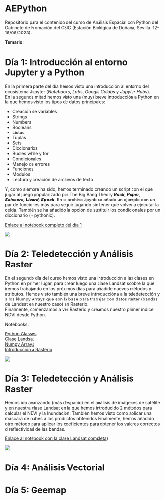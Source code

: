 # AEPython

Repositorio para el contenido del curso de Análisis Espacial con Python del Gabinete de Fromación del CSIC (Estación Biológica de Doñana, Sevilla. 12-16/06/2023).

**Temario**:

# Día 1: Introducción al entorno Jupyter y a Python

En la primera parte del día hemos visto una introducción al entorno del ecosistema Jupyter (*Notebooks*, *Labs*, *Google Colabs* y *Jupyter Hubs*).   
En la segunda mitad hemos visto una (muy) breve introducción a Python en la que hemos visto los tipos de datos principales:  


* Creación de variables
* Strings
* Numbers
* Booleans
* Listas
* Tuplas
* Sets
* Diccionarios
* Bucles while y for
* Condicionales
* Manejo de errores
* Funciones
* Modulos
* Lectura y creación de archivos de texto

Y, como siempre ha sido, hemos terminado creando un script con el que jugar al juego popularizado por The Big Bang Theory  ***Rock, Paper, Scissors, Lizard, Spock***. En el archivo .ipynb se añade un ejemplo con un par de funciones más para seguir jugando sin tener que volver a ejecutar la celda. También se ha añadido la opción de sustituir los condicionales por un diccionario (+ pythonic). 

[Enlace al notebook completo del día 1](https://github.com/Digdgeo/AEPython/blob/main/Dia1/Day1_Completo.ipynb)


![](https://i.imgur.com/IZD1dlL.png)


# Día 2: Teledetección y Análisis Raster

En el segundo día del curso hemos visto una introducción a las clases en Python en primer lugar, para crear luego una clase Landsat soobre la que iremos trabajando en los próximos días para añadirle nuevos métodos y atributos.
Hemos visto también una breve introduccióna a la teledetección y a los Numpy Arrays que son la base para trabajar con datos raster (bandas de Landsat en nuestro caso) en Rasterio.   
Finalmente, comenzamos a ver Rasterio y creamos nuestro primer índice NDVI desde Python.

Notebooks:

[Python Classes](https://github.com/Digdgeo/AEPython/blob/main/D%C3%ADa%202/Python_Clasess.ipynb)   
[Clase Landsat](https://github.com/Digdgeo/AEPython/blob/main/D%C3%ADa%202/Clase_Landsat.ipynb)     
[Numpy Arrays](https://github.com/Digdgeo/AEPython/blob/main/D%C3%ADa%202/Intro_to_Numpy_Arrays.ipynb)     
[Introducción a Rasterio](https://github.com/Digdgeo/AEPython/blob/main/D%C3%ADa%202/Intro_to_Rasterio.ipynb)   

![](https://i.imgur.com/BxfFDfd.jpg)

# Día 3: Teledetección y Análisis Raster

Hemos ido avanzando (más despacio) en el análisis de imágenes de satélite y en nuestra clase Landsat en la que hemos introducido 2 métodos para calcular el NDVI y la Inundación. También hemos visto como aplicar una máscara de nubes a los productos obtenidos
Finalmente, hemos añadido otro método para aplicar los coeficientes para obtener los valores correctos d reflectividad de las bandas. 

[Enlace al notebook con la clase Landsat completa](https://github.com/Digdgeo/AEPython/blob/main/D%C3%ADa%203/Clase%20Landsat_completa.ipynb))

![](https://i.imgur.com/qg9QHlN.png)

# Día 4: Análisis Vectorial 
# Día 5: Geemap
